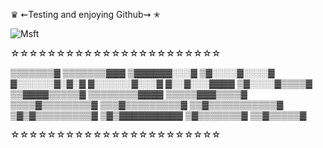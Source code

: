♛
⇜Testing and enjoying Github⇝
✭ 

![Msft](https://cdn-images-1.medium.com/max/1200/1*7eknE588-X8dB9607Pisig.jpeg)

☆☆☆☆☆☆☆☆☆☆☆☆☆☆☆☆☆☆☆☆☆☆☆


▒▒▒▒▒▒▒▓
 ▒▒▒▒▒▒▒▓▓▓
 ▒▓▓▓▓▓▓░░░▓
 ▒▓░░░░▓░░░░▓
 ▓░░░░░░▓░▓░▓
 ▓░░░░░░▓░░░▓
 ▓░░▓░░░▓▓▓▓
 ▒▓░░░░▓▒▒▒▒▓
 ▒▒▓▓▓▓▒▒▒▒▒▓
 ▒▒▒▒▒▒▒▒▓▓▓▓
 ▒▒▒▒▒▓▓▓▒▒▒▒▓
 ▒▒▒▒▓▒▒▒▒▒▒▒▒▓
 ▒▒▒▓▒▒▒▒▒▒▒▒▒▓
 ▒▒▓▒▒▒▒▒▒▒▒▒▒▒▓
 ▒▓▒▓▒▒▒▒▒▒▒▒▒▓
 ▒▓▒▓▓▓▓▓▓▓▓▓▓
 ▒▓▒▒▒▒▒▒▒▓
 ▒▒▓▒▒▒▒▒▓

☆☆☆☆☆☆☆☆☆☆☆☆☆☆☆☆☆☆☆☆☆☆☆
